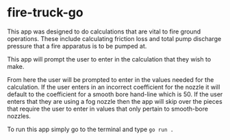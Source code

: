 # fire-truck-go
This app was designed to do calculations that are vital to fire ground operations. These include calculating friction loss and total pump discharge pressure that a fire apparatus is to be pumped at.

This app will prompt the user to enter in the calculation that they wish to make.

From here the user will be prompted to enter in the values needed for the calculation.
If the user enters in an incorrect coefficient for the nozzle it will default to the coefficient for a smooth bore hand-line which is 50.
If the user enters that they are using a fog nozzle then the app will skip over the pieces that require the user to enter in values that only pertain to smooth-bore nozzles.

To run this app simply go to the terminal and type `go run .`